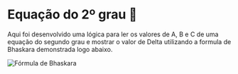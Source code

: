 # Equação do 2º grau 🧮

Aqui foi desenvolvido uma lógica para ler os valores de A, B e C de uma equação do segundo grau e mostrar o valor de Delta utilizando a formula de Bhaskara demonstrada logo abaixo.

![Fórmula de Bhaskara](https://www.estudopratico.com.br/wp-content/uploads/2014/11/formula-de-bhaskara-origem-importancia-e-exemplos.jpg)

